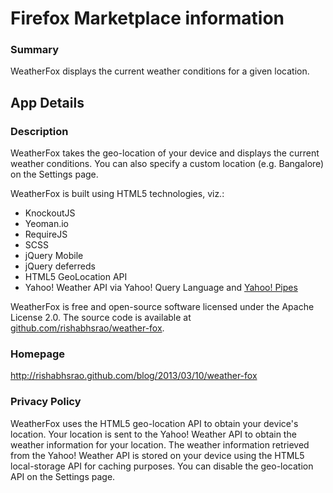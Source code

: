 # Firefox Marketplace information

### Summary
WeatherFox displays the current weather conditions for a given location.

## App Details

### Description
WeatherFox takes the geo-location of your device and displays the current weather conditions. You can also specify a custom location (e.g. Bangalore) on the Settings page.

WeatherFox is built using HTML5 technologies, viz.:
<ul>
<li>KnockoutJS</li>
<li>Yeoman.io</li>
<li>RequireJS</li>
<li>SCSS</li>
<li>jQuery Mobile</li>
<li>jQuery deferreds</li>
<li>HTML5 GeoLocation API</li>
<li>Yahoo! Weather API via Yahoo! Query Language and <a href="http://pipes.yahoo.com/pipes/pipe.info?_id=687279a3ea30ea78c978b1bf6e235055">Yahoo! Pipes</a></li>
</ul>

WeatherFox is free and open-source software licensed under the Apache License 2.0. The source code is available at <a href="https://github.com/rishabhsrao/weather-fox">github.com/rishabhsrao/weather-fox</a>.

### Homepage
http://rishabhsrao.github.com/blog/2013/03/10/weather-fox

### Privacy Policy
WeatherFox uses the HTML5 geo-location API to obtain your device's location. Your location is sent to the Yahoo! Weather API to obtain the weather information for your location. The weather information retrieved from the Yahoo! Weather API is stored on your device using the HTML5 local-storage API for caching purposes. You can disable the geo-location API on the Settings page.